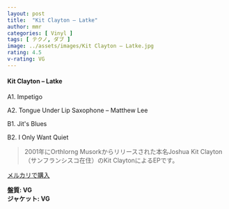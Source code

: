 ```yaml
---
layout: post
title:  "Kit Clayton – Latke"
author: mmr
categories: [ Vinyl ]
tags: [ テクノ, ダブ ]
image: ../assets/images/Kit Clayton – Latke.jpg
rating: 4.5
v-rating: VG
---
```


#### Kit Clayton – Latke

A1. Impetigo

A2. Tongue Under Lip 
Saxophone – Matthew Lee

B1. Jit's Blues

B2. I Only Want Quiet

> 2001年にOrthlorng Musorkからリリースされた本名Joshua Kit Clayton（サンフランシスコ在住）のKit ClaytonによるEPです。


[メルカリで購入](https://jp.mercari.com/item/m25214098204)

<div class="mt-4 mb-4 d-flex align-items-center">
<strong class="mr-1">盤質: VG</strong>
</div>
<div class="mt-4 mb-4 d-flex align-items-center">
<strong class="mr-1">ジャケット: VG</strong>
</div>
